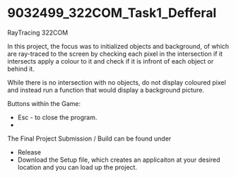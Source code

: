 # 9032499_322COM_Task1_Defferal
RayTracing 322COM

In this project, the focus was to initialized objects and background,
of which are ray-traced to the screen by checking each pixel in the
intersection if it intersects apply a colour to it and check if it is
infront of each object or behind it.

While there is no intersection with no objects, do not display coloured
pixel and instead run a function that would display a background picture.


Buttons within the Game:

- Esc - to close the program.
- 


The Final Project Submission / Build can be found under
- Release
- Download the Setup file, which creates an applicaiton at your desired location and you can load up the project.
